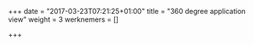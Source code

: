 +++
date = "2017-03-23T07:21:25+01:00"
title = "360 degree application view"
weight = 3
werknemers = []

+++

